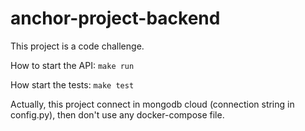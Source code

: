 # anchor-project-backend

This project is a code challenge.

How to start the API:
``make run``

How start the tests:
``make test``

Actually, this project connect in mongodb cloud (connection string in config.py), then don't use any docker-compose file.